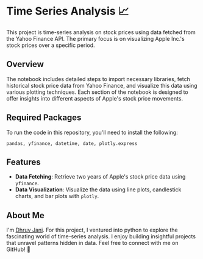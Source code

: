 # Time Series Analysis 📈

This project is time-series analysis on stock prices using data fetched from the Yahoo Finance API. The primary focus is on visualizing Apple Inc.'s stock prices over a specific period.

## Overview

The notebook includes detailed steps to import necessary libraries, fetch historical stock price data from Yahoo Finance, and visualize this data using various plotting techniques. Each section of the notebook is designed to offer insights into different aspects of Apple's stock price movements.

## Required Packages

To run the code in this repository, you'll need to install the following:

```
pandas, yfinance, datetime, date, plotly.express
```

## Features

- **Data Fetching**: Retrieve two years of Apple's stock price data using `yfinance`.
- **Data Visualization**: Visualize the data using line plots, candlestick charts, and bar plots with `plotly`.






## About Me

I'm [Dhruv Jani](https://github.com/optimizedLP). For this project, I ventured into python to explore the fascinating world of time-series analysis. I enjoy building insightful projects that unravel patterns hidden in data. Feel free to connect with me on GitHub! :rocket:
